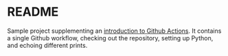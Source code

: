 # README
Sample project supplementing an [introduction to Github Actions](https://medium.com/p/39d253832ce3/edit).
It contains a single Github workflow, checking out the repository, setting up Python, and echoing different prints.
